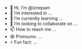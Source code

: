 - 👋 Hi, I’m @iznepam
- 👀 I’m interested in ...
- 🌱 I’m currently learning ... 
- 💞️ I’m looking to collaborate on ...
- 📫 How to reach me ...
- 😄 Pronouns: ...
- ⚡ Fun fact: ...

<!---
iznepam/iznepam is a ✨ special ✨ repository because its `README.md` (this file) appears on your GitHub profile.
You can click the Preview link to take a look at your changes.
--->
